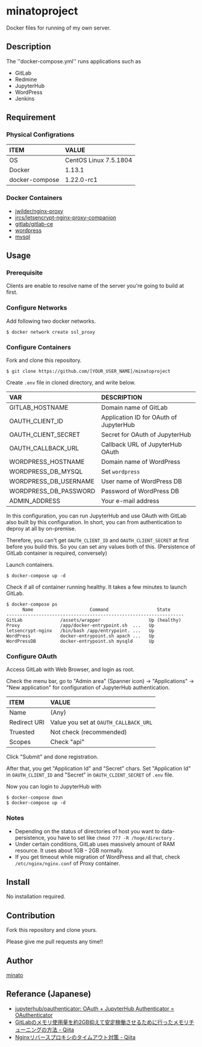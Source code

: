 # minatoproject

Docker files for running of my own server.

## Description

The ''docker-compose.yml'' runs applications such as

- GitLab
- Redmine
- JupyterHub
- WordPress
- Jenkins

## Requirement

### Physical Configrations

| ITEM           | VALUE                 |
|:-------------- |:--------------------- |
| OS             | CentOS Linux 7.5.1804 |
| Docker         | 1.13.1                |
| docker-compose | 1.22.0-rc1            |

### Docker Containers

- [jwilder/nginx-proxy](https://hub.docker.com/r/jwilder/nginx-proxy/)
- [jrcs/letsencrypt-nginx-proxy-companion](https://hub.docker.com/r/jrcs/letsencrypt-nginx-proxy-companion/)
- [gitlab/gitlab-ce](https://hub.docker.com/r/gitlab/gitlab-ce/)
- [wordpress](https://hub.docker.com/_/wordpress/)
- [mysql](https://hub.docker.com/_/mysql/)

## Usage

### Prerequisite

Clients are enable to resolve name of the server you're going to build at first.

### Configure Networks

Add following two docker networks.

```
$ docker network create ssl_proxy
```

### Configure Containers

Fork and clone this repository.

```
$ git clone https://github.com/[YOUR_USER_NAME]/minatoproject
```

Create ``.env`` file in cloned directory, and write below.

| VAR                   | DESCRIPTION                            |
|:--------------------- |:-------------------------------------- |
| GITLAB_HOSTNAME       | Domain name of GitLab                  |
| OAUTH_CLIENT_ID       | Application ID for OAuth of JupyterHub |
| OAUTH_CLIENT_SECRET   | Secret for OAuth of JupyterHub         |
| OAUTH_CALLBACK_URL    | Callback URL of JupyterHub OAuth       |
| WORDPRESS_HOSTNAME    | Domain name of WordPress               |
| WORDPRESS_DB_MYSQL    | Set ``wordpress``                      |
| WORDPRESS_DB_USERNAME | User name of WordPress DB              |
| WORDPRESS_DB_PASSWORD | Password of WordPress DB               |
| ADMIN_ADDRESS         | Your e-mail address                    |

In this configuration, you can run JupyterHub and use OAuth with GitLab also built by this configuration. In short, you can from authentication to deproy at all by on-premise.

Therefore, you can't get ``OAUTH_CLIENT_ID`` and ``OAUTH_CLIENT_SECRET`` at first before you build this. So you can set any values both of this. (Persistence of GitLab container is required, conversely)

Launch containers.

```
$ docker-compose up -d
```

Check if all of container running healthy. It takes a few minutes to launch GitLab.

```
$ docker-compose ps
      Name                     Command                  State
------------------------------------------------------------------
GitLab              /assets/wrapper                  Up (healthy) 
Proxy               /app/docker-entrypoint.sh  ...   Up
letsencrypt-nginx   /bin/bash /app/entrypoint. ...   Up
WordPress           docker-entrypoint.sh apach ...   Up
WordPressDB         docker-entrypoint.sh mysqld      Up
```

### Configure OAuth

Access GitLab with Web Browser, and login as root.

Check the menu bar, go to "Admin area" (Spanner icon) -> "Applications" -> "New application" for configuration of JupyterHub authentication.

| ITEM         | VALUE                                   |
|:------------ |:--------------------------------------- |
| Name         | (Any)                                   |
| Redirect URI | Value you set at ``OAUTH_CALLBACK_URL`` |
| Truested     | Not check (recommended)                 |
| Scopes       | Check "api"                             |

Click "Submit" and done registration.

After that, you get "Application Id" and "Secret" chars. Set "Application Id" in ``OAUTH_CLIENT_ID`` and "Secret" in ``OAUTH_CLIENT_SECRET`` of ``.env`` file.

Now you can login to JupyterHub with

```
$ docker-compose down
$ docker-compose up -d
```

### Notes

- Depending on the status of directories of host you want to data-persistence, you have to set like ``chmod 777 -R /hoge/directory`` .
- Under certain conditions, GitLab uses massively amount of RAM resource. It uses about 1GB - 2GB normally.
- If you get timeout while migration of WordPress and all that, check ``/etc/nginx/nginx.conf`` of Proxy container.

## Install

No installation required.

## Contribution

Fork this repository and clone yours.

Please give me pull requests any time!!

## Author

[minato](https://blog.minatoproject.com/)

## Referance (Japanese)

- [jupyterhub/oauthenticator: OAuth + JupyterHub Authenticator = OAuthenticator](https://github.com/jupyterhub/oauthenticator)
- [GitLabのメモリ使用量を約2GB抑えて安定稼働させるために行ったメモリチューニングの方法 - Qiita](https://qiita.com/k_nakayama/items/9f083a4700915d02104a)
- [Nginxリバースプロキシのタイムアウト対策 - Qiita](https://qiita.com/smallpalace/items/4c0402b03bb3feaf2240)
